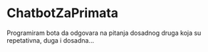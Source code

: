 # ChatbotZaPrimata
Programiram bota da odgovara na pitanja dosadnog druga koja su repetativna, duga i dosadna...
